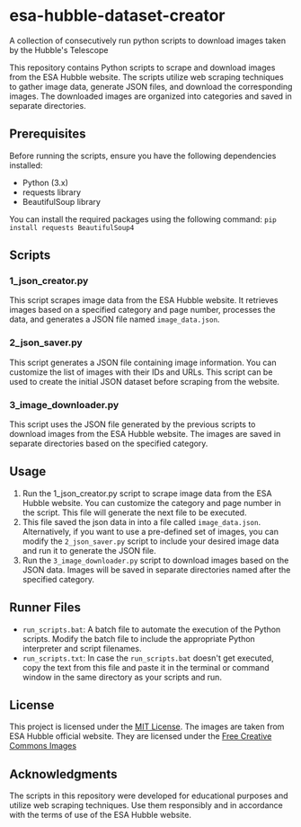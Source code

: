 # esa-hubble-dataset-creator
A collection of consecutively run python scripts to download images taken by the Hubble's Telescope

This repository contains Python scripts to scrape and download images from the ESA Hubble website. The scripts utilize web scraping techniques to gather image data, generate JSON files, and download the corresponding images. The downloaded images are organized into categories and saved in separate directories.

## Prerequisites
Before running the scripts, ensure you have the following dependencies installed:

- Python (3.x)
- requests library
- BeautifulSoup library

You can install the required packages using the following command:
`pip install requests BeautifulSoup4`

## Scripts
### 1_json_creator.py
This script scrapes image data from the ESA Hubble website. It retrieves images based on a specified category and page number, processes the data, and generates a JSON file named `image_data.json`.

### 2_json_saver.py
This script generates a JSON file containing image information. You can customize the list of images with their IDs and URLs. This script can be used to create the initial JSON dataset before scraping from the website.

### 3_image_downloader.py
This script uses the JSON file generated by the previous scripts to download images from the ESA Hubble website. The images are saved in separate directories based on the specified category.

## Usage
1. Run the 1_json_creator.py script to scrape image data from the ESA Hubble website. You can customize the category and page number in the script. This file will generate the next file to be executed.
2. This file saved the json data in into a file called `image_data.json`. Alternatively, if you want to use a pre-defined set of images, you can modify the `2_json_saver.py` script to include your desired image data and run it to generate the JSON file.
3. Run the `3_image_downloader.py` script to download images based on the JSON data. Images will be saved in separate directories named after the specified category.

## Runner Files
- `run_scripts.bat`: A batch file to automate the execution of the Python scripts. Modify the batch file to include the appropriate Python interpreter and script filenames.
- `run_scripts.txt`: In case the `run_scripts.bat` doesn't get executed, copy the text from this file and paste it in the terminal or command window in the same directory as your scripts and run.

## License
This project is licensed under the [MIT License](https://github.com/git/git-scm.com/blob/main/MIT-LICENSE.txt).
The images are taken from ESA Hubble official website. They are licensed under the [Free Creative Commons Images](https://esahubble.org/public/copyright/)

## Acknowledgments
The scripts in this repository were developed for educational purposes and utilize web scraping techniques. Use them responsibly and in accordance with the terms of use of the ESA Hubble website.
